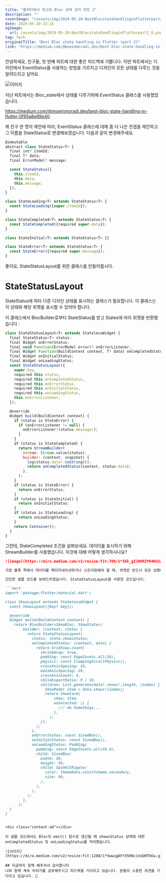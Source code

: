 ```yaml
---
title: "플러터에서 최고의 Bloc 상태 관리 파트 2"
description: ""
coverImage: "/assets/img/2024-05-20-BestBlocstatehandlinginFlutterpart2_0.png"
date: 2024-05-20 23:15
ogImage: 
  url: /assets/img/2024-05-20-BestBlocstatehandlinginFlutterpart2_0.png
tag: Tech
originalTitle: "Best Bloc state handling in Flutter (part 2)"
link: "https://medium.com/@moeinmoradi.dev/best-bloc-state-handling-in-flutter-part-2-a518b68dbc65"
---
```



안녕하세요, 친구들,
첫 번째 파트에 대한 좋은 피드백에 기쁩니다.
이번 파트에서는 디자인에서 EventStatus를 사용하는 방법을 가르치고 디자인의 모든 상태를 다루는 것을 알려드리고 싶어요.

![이미지](https://miro.medium.com/v2/resize:fit:580/1*wL6d8JPLeO4MbkwBPLHwcA.gif)

지난 파트에서는 Bloc_state에서 상태를 다루기위해 EventStatus 클래스를 사용했었습니다.

https://medium.com/@moeinmoradi.dev/best-bloc-state-handling-in-flutter-0f95a8e89e40

<div class="content-ad"></div>

제 친구 한 명의 제안에 따라, EventStatus 클래스에 대해 좀 더 나은 컨셉을 제안하고 그 이름을 StateStatus로 변경해보겠습니다. 다음과 같이 변경해주세요.

```js
@immutable
abstract class StateStatus<T> {
  final int? itemId;
  final T? data;
  final ErrorModel? message;

  const StateStatus({
    this.itemId,
    this.data,
    this.message,
  });
}

class StateLoading<T> extends StateStatus<T> {
  const StateLoading({super.itemId});
}

class StateCompleted<T> extends StateStatus<T> {
  const StateCompleted({required super.data});
}

class StateInitial<T> extends StateStatus<T> {}

class StateError<T> extends StateStatus<T> {
  const StateError({required super.message});
}
```

좋아요, StateStatusLayout를 위한 클래스를 만들어봅시다.

# StateStatusLayout

<div class="content-ad"></div>

StateStatus에 따라 다른 디자인 상태를 표시하는 클래스가 필요합니다. 이 클래스는 각 상태와 해당 위젯을 표시할 수 있어야 합니다.

이 클래스에서 BlocBuilder로부터 StateStatus를 받고 States에 따라 위젯을 반환했습니다 :

```js
class StateStatusLayout<T> extends StatelessWidget {
  final StateStatus<T> status;
  final Widget onErrorStatus;
  final void Function(ErrorModel error)? onErrorListener;
  final Widget Function(BuildContext context, T? data) onCompletedStatus;
  final Widget onInitialStatus;
  final Widget onLoadingStatus;
  const StateStatusLayout({
    super.key,
    required this.status,
    required this.onCompletedStatus,
    required this.onErrorStatus,
    required this.onInitialStatus,
    required this.onLoadingStatus,
    this.onErrorListener,
  });

  @override
  Widget build(BuildContext context) {
    if (status is StateError) {
      if (onErrorListener != null) {
        onErrorListener!(status.message!);
      }
    }
    if (status is StateCompleted) {
      return StreamBuilder(
        stream: Stream.value(status),
        builder: (context, snapshot) {
          log(status.data!.toString());
          return onCompletedStatus(context, status.data);
        },
      );
    }
    if (status is StateError) {
      return onErrorStatus;
    }
    if (status is StateInitial) {
      return onInitialStatus;
    }
    if (status is StateLoading) {
      return onLoadingStatus;
    }
    return Container();
  }
}
```

그런데, StateCompleted 조건을 살펴보세요. 데이터를 표시하기 위해 StreamBuilder를 사용했습니다. 이것에 대해 어떻게 생각하시나요?

<div class="content-ad"></div>

```markdown
![image](https://miro.medium.com/v2/resize:fit:700/1*I6k_gZJ0KRZYR4KU22Okig.gif)

가끔 블록 쪽에서 데이터를 페이지네이션하거나 스트리밍해야 할 때, 위젯은 반드시 모든 상황에서 업데이트되어야 합니다. 그리고 위젯에서 오류가 발생하지 않도록하기 위해 이러한 가능한 상황을 고려하기 위해 StreamBuilder를 사용합니다.

간단한 샘플 코드를 보여드리겠습니다. StateStatusLayout을 사용한 코드입니다:

```dart
import 'package:flutter/material.dart';

class ShowLayout extends StatelessWidget {
  const ShowLayout({Key? key});

  @override
  Widget build(BuildContext context) {
    return BlocBuilder<ShowBloc, ShowState>(
        builder: (context, state) {
          return StateStatusLayout(
            status: state.showsStatus,
            onCompletedStatus: (context, data) {
              return GridView.count(
                shrinkWrap: true,
                padding: const EdgeInsets.all(10),
                physics: const ClampingScrollPhysics(),
                crossAxisSpacing: 10,
                mainAxisSpacing: 20,
                crossAxisCount: 4,
                childAspectRatio: 9 / 16,
                children: List.generate(data!.shows!.length, (index) {
                  ShowModel item = data.shows![index];
                  return ShowCard(
                      show: item,
                      onSelected: () {
                        /// do Somethigs...
                      },
                    );
                }),
              );
            },
            onErrorStatus: const SizedBox(),
            onInitialStatus: const SizedBox(),
            onLoadingStatus: Padding(
              padding: const EdgeInsets.all(48.0),
              child: SizedBox(
                width: 50,
                height: 50,
                child: SpinKitRipple(
                  color: themeData.colorScheme.secondary,
                  size: 40,
                ),
              ),
            ),
          );
        },
      );
  }
}
```
```

<div class="content-ad"></div>

이 샘플 코드에서는 Bloc이 emit() 함수로 갱신될 때 showsStatus 상태에 대한 onCompletedStatus 및 onLoadingStatus를 처리했습니다.

![이미지](https://miro.medium.com/v2/resize:fit:1280/1*XwwugAFY35KNciVoDHThEw.gif)

## 지금까지 함께 해주셔서 감사합니다
나와 함께 계속 이야기를 공유해주시고 피드백을 기다리고 있습니다. 분들의 소중한 의견을 기다리고 있습니다. 🙏